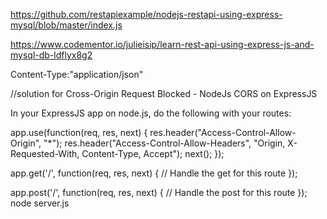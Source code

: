 https://github.com/restapiexample/nodejs-restapi-using-express-mysql/blob/master/index.js


https://www.codementor.io/julieisip/learn-rest-api-using-express-js-and-mysql-db-ldflyx8g2

Content-Type:"application/json"


//solution for Cross-Origin Request Blocked - NodeJs
CORS on ExpressJS

In your ExpressJS app on node.js, do the following with your routes:

app.use(function(req, res, next) {
  res.header("Access-Control-Allow-Origin", "*");
  res.header("Access-Control-Allow-Headers", "Origin, X-Requested-With, Content-Type, Accept");
  next();
});

app.get('/', function(req, res, next) {
  // Handle the get for this route
});

app.post('/', function(req, res, next) {
 // Handle the post for this route
});
node server.js



